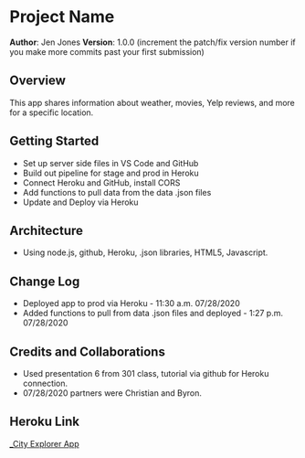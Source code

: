 # Project Name

**Author**: Jen Jones
**Version**: 1.0.0 (increment the patch/fix version number if you make more commits past your first submission)

## Overview
This app shares information about weather, movies, Yelp reviews, and more for a specific location. 

## Getting Started
* Set up server side files in VS Code and GitHub
* Build out pipeline for stage and prod in Heroku
* Connect Heroku and GitHub, install CORS
* Add functions to pull data from the data .json files
* Update and Deploy via Heroku

## Architecture
* Using node.js, github, Heroku, .json libraries, HTML5, Javascript.

## Change Log
* Deployed app to prod via Heroku - 11:30 a.m. 07/28/2020
* Added functions to pull from data .json files and deployed - 1:27 p.m. 07/28/2020

## Credits and Collaborations
* Used presentation 6 from 301 class, tutorial via github for Heroku connection.
* 07/28/2020 partners were Christian and Byron. 

## Heroku Link
[_City Explorer App](https://explore-the-city-dv.herokuapp.com/)

